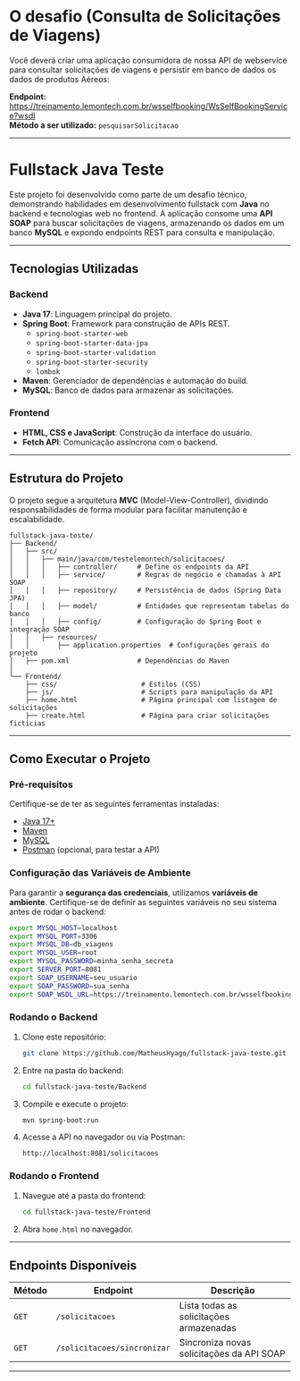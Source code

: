 # O desafio (Consulta de Solicitações de Viagens)

Você deverá criar uma aplicação consumidora de nossa API de webservice para consultar solicitações de viagens e persistir em banco de dados os dados de produtos Aéreos:

**Endpoint:** https://treinamento.lemontech.com.br/wsselfbooking/WsSelfBookingService?wsdl  
**Método a ser utilizado:** `pesquisarSolicitacao`

---

# Fullstack Java Teste

Este projeto foi desenvolvido como parte de um desafio técnico, demonstrando habilidades em desenvolvimento fullstack com **Java** no backend e tecnologias web no frontend. A aplicação consome uma **API SOAP** para buscar solicitações de viagens, armazenando os dados em um banco **MySQL** e expondo endpoints REST para consulta e manipulação.

---

## Tecnologias Utilizadas

### **Backend**
- **Java 17**: Linguagem principal do projeto.
- **Spring Boot**: Framework para construção de APIs REST.
  - `spring-boot-starter-web`
  - `spring-boot-starter-data-jpa`
  - `spring-boot-starter-validation`
  - `spring-boot-starter-security`
  - `lombok`
- **Maven**: Gerenciador de dependências e automação do build.
- **MySQL**: Banco de dados para armazenar as solicitações.

### **Frontend**
- **HTML, CSS e JavaScript**: Construção da interface do usuário.
- **Fetch API**: Comunicação assíncrona com o backend.

---

## Estrutura do Projeto

O projeto segue a arquitetura **MVC** (Model-View-Controller), dividindo responsabilidades de forma modular para facilitar manutenção e escalabilidade.

```
fullstack-java-teste/
├── Backend/                         
│   ├── src/
│   │   ├── main/java/com/testelemontech/solicitacoes/
│   │   │   ├── controller/     # Define os endpoints da API
│   │   │   ├── service/        # Regras de negócio e chamadas à API SOAP
│   │   │   ├── repository/     # Persistência de dados (Spring Data JPA)
│   │   │   ├── model/          # Entidades que representam tabelas do banco
│   │   │   ├── config/         # Configuração do Spring Boot e integração SOAP
│   │   ├── resources/
│   │       ├── application.properties  # Configurações gerais do projeto
│   ├── pom.xml                 # Dependências do Maven
│
└── Frontend/                    
    ├── css/                     # Estilos (CSS)
    ├── js/                      # Scripts para manipulação da API
    ├── home.html                # Página principal com listagem de solicitações
    ├── create.html              # Página para criar solicitações ficticias
```

---

## Como Executar o Projeto

### **Pré-requisitos**
Certifique-se de ter as seguintes ferramentas instaladas:
- [Java 17+](https://www.oracle.com/java/technologies/javase/jdk17-archive-downloads.html)
- [Maven](https://maven.apache.org/)
- [MySQL](https://dev.mysql.com/downloads/installer/)
- [Postman](https://www.postman.com/) (opcional, para testar a API)

### **Configuração das Variáveis de Ambiente**
Para garantir a **segurança das credenciais**, utilizamos **variáveis de ambiente**. Certifique-se de definir as seguintes variáveis no seu sistema antes de rodar o backend:

```sh
export MYSQL_HOST=localhost
export MYSQL_PORT=3306
export MYSQL_DB=db_viagens
export MYSQL_USER=root
export MYSQL_PASSWORD=minha_senha_secreta
export SERVER_PORT=8081
export SOAP_USERNAME=seu_usuario
export SOAP_PASSWORD=sua_senha
export SOAP_WSDL_URL=https://treinamento.lemontech.com.br/wsselfbooking/WsSelfBookingService?wsdl
```

### **Rodando o Backend**
1. Clone este repositório:
   ```sh
   git clone https://github.com/MatheusHyago/fullstack-java-teste.git
   ```
2. Entre na pasta do backend:
   ```sh
   cd fullstack-java-teste/Backend
   ```
3. Compile e execute o projeto:
   ```sh
   mvn spring-boot:run
   ```
4. Acesse a API no navegador ou via Postman:
   ```
   http://localhost:8081/solicitacoes
   ```

### **Rodando o Frontend**
1. Navegue até a pasta do frontend:
   ```sh
   cd fullstack-java-teste/Frontend
   ```
2. Abra `home.html` no navegador.

---

## Endpoints Disponíveis

| Método | Endpoint                   | Descrição |
|--------|----------------------------|-----------|
| `GET`  | `/solicitacoes`            | Lista todas as solicitações armazenadas |
| `GET`  | `/solicitacoes/sincronizar` | Sincroniza novas solicitações da API SOAP |

---
